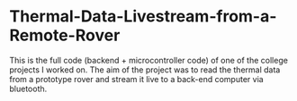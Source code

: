 # Thermal-Data-Livestream-from-a-Remote-Rover
This is the full code (backend + microcontroller code) of one of the college projects I worked on. The aim of the project was to read the thermal data from a prototype rover and stream it live to a back-end computer via bluetooth.
